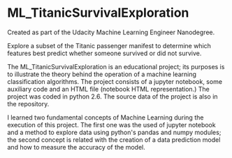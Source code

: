 # ML_TitanicSurvivalExploration
Created as part of the Udacity Machine Learning Engineer Nanodegree.

Explore a subset of the Titanic passenger manifest to determine which features best predict whether someone survived or did not survive.

The ML_TitanicSurvivalExploration is an educational project; its purposes is to illustrate the theory behind the operation of a machine learning classification algorithms.
The project consists of a jupyter notebook, some auxiliary code and an HTML file (notebook HTML representation.)
The project was coded in python 2.6.
The source data of the project is also in the repository.

I learned two fundamental concepts of Machine Learning during the execution of this project. The first one was the used of jupyter notebook and a method to explore data using python's pandas and numpy modules; the second concept is related with the creation of a data prediction model and how to measure the accuracy of the model.




